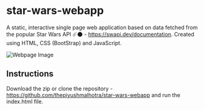 # star-wars-webapp
A static, interactive single page web application based on data fetched from the popular Star Wars API ☄️🌑 - https://swapi.dev/documentation.
Created using HTML, CSS (BootStrap) and JavaScript.

![Webpage Image](https://user-images.githubusercontent.com/46517096/145927991-6197c878-90a3-4e2b-8f97-23929d08b180.png)

## Instructions
Download the zip or clone the repository - https://github.com/thepiyushmalhotra/star-wars-webapp and run the index.html file.
